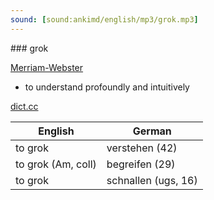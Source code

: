 ```yaml
---
sound: [sound:ankimd/english/mp3/grok.mp3]
---
```


\### grok

[Merriam-Webster](https://www.merriam-webster.com/dictionary/grok)

- to understand profoundly and intuitively

[dict.cc](https://www.dict.cc/grok)

| English        | German       |
| -------------- | ------------ |
| to grok | verstehen (42) |
| to grok (Am, coll) | begreifen (29) |
| to grok | schnallen (ugs, 16) |
